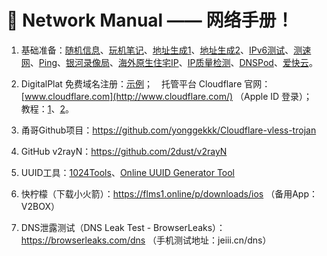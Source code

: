 # 🌃 Network Manual —— 网络手册！

1. 基础准备：[随机信息](template_1.html?md=/Markdown/Network%20Manual/Apple%20ID.md)、[玩机笔记](template_1.html?md=/Markdown/Network%20Manual/Apple%20Notes.md)、[地址生成1](https://addressgenerator.top/zh)、[地址生成2](https://www.meiguodizhi.com)、[IPv6测试](https://www.test-ipv6.com)、[测速网](https://www.speedtest.cn)、[Ping](https://www.itdog.cn)、[银河录像局](https://nf.video)、[海外原生住宅IP](https://www.onesproxy.cn/)、[IP质量检测](https://ipjiance.com)、[DNSPod](https://www.dnspod.cn)、[爱快云](https://yun.ikuai8.com/#/login)。
2. DigitalPlat 免费域名注册：[示例](template_1.html?md=/Markdown/Network%20Manual/DigitalPlat.md)；　托管平台 Cloudflare 官网：[www.cloudflare.com](http://www.cloudflare.com/) （Apple ID 登录）；　教程：[1](https://www.youtube.com/watch?v=HcD4xYKXuRY)、[2](https://www.youtube.com/watch?v=755G850wXGw)。
3. 甬哥Github项目：https://github.com/yonggekkk/Cloudflare-vless-trojan
4. GitHub v2rayN：https://github.com/2dust/v2rayN
5. UUID工具：[1024Tools](https://1024tools.com/uuid)、[Online UUID Generator Tool](https://www.uuidgenerator.net/)

6. 快柠檬（下载小火箭）：https://flms1.online/p/downloads/ios （备用App：V2BOX）

7. DNS泄露测试（DNS Leak Test - BrowserLeaks）：https://browserleaks.com/dns （手机测试地址：jeiii.cn/dns）
